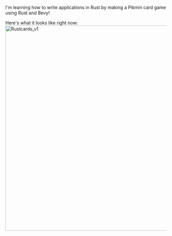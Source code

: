 I'm learning how to write applications in Rust by making a Pikmin card game using Rust and Bevy!

Here's what it looks like right now:
<img width="640" alt="Rustcards_v1" src="https://github.com/user-attachments/assets/432d8bca-658b-4902-a114-4cfa205ff412" />
